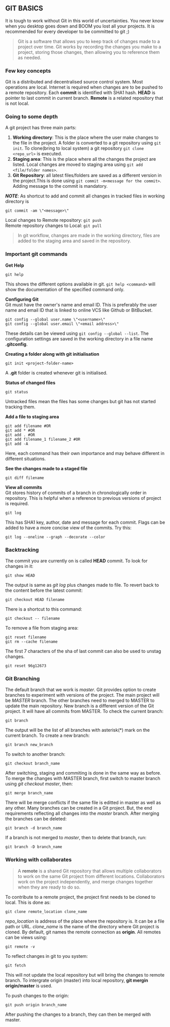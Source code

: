 ## GIT BASICS
It is tough to work without Git in this world of uncertainties. You never know when you
desktop goes down and BOOM you lost all your projects. It is recommended for every
developer to be committed to git ;)
>Git is a software that allows you to keep track of changes made to a project over time.
Git works by recording the changes you make to a project, storing those changes, then
allowing you to reference them as needed.

### Few key concepts
Git is a distributed and decentralised source control system. Most operations
are local. Internet is required when changes are to be pushed to a remote repository.
Each **commit** is identified with SHA1 hash. **HEAD** is pointer to last commit
in current branch. **Remote** is a related repository that is not local.

### Going to some depth
A git project has three main parts:
1. **Working directory**: This is the place where the user make changes to the
file in the project. A folder is converted to a git repository using ```git init```.
To clone(bring to local system) a git repository ```git clone <repo_url>``` is executed.
2. **Staging area**: This is the place where all the changes the project are
listed. Local changes are moved to staging area using ```git add <file/folder names>```.
3. **Git Repository**: all latest files/folders are saved as a different version in the
project.This is done using ```git commit -m<message for the commit>```. Adding message
to the commit is mandatory.

***NOTE***: As shortcut to add and commit all changes in tracked files in working
directory is
```shell
git commit -am \"<message>\"
```
Local changes to Remote repository: ```git push```  
Remote repository changes to Local: ```git pull```

>In git workflow, changes are made in the working directory, files are added to
the staging area and saved in the repository.

### Important git commands
**Get Help**  
```shell
git help
```
This shows the different options available in git. ```git help <command>``` will show the
documentation of the specified command only.  

**Configuring Git**  
Git must have the owner's name and email ID. This is preferably the user name and
email ID that is linked to online VCS like Github or BitBucket.
```shell
git config --global user.name \"<username>\"
git config --global user.email \"<email address>\"
```
These details can be viewed using ```git config --global --list```. The configuration
settings are saved in the working directory in a file name **.gitconfig**.

**Creating a folder along with git initialisation**  
```shell
git init <project-folder-name>
```
A **.git** folder is created whenever git is initialised.

**Status of changed files**  
```shell
git status
```
Untracked files mean the files has some changes but git has not started tracking them.

**Add a file to staging area**  
```shell
git add filename #OR
git add * #OR
git add . #OR
git add filename_1 filename_2 #OR
git add -A
```
Here, each command has their own importance and may behave different in
different situations.

**See the changes made to a staged file**  
```shell
git diff filename
```

**View all commits**  
Git stores history of commits of a branch in chronologically order in repository.
This is helpful when a reference to previous versions of project is required.
```shell
git log
```
This has SHA1 key, author, date and message for each commit. Flags can be added
to have a more concise view of the commits. Try this:
```shell
git log --oneline --graph --decorate --color
```

### Backtracking
The commit you are currently on is called __HEAD__ commit. To look for changes in it:
```git
git show HEAD
```
The output is same as _git log_ plus changes made to file.
To revert back to the content before the latest commit:
```git
git checkout HEAD filename
```
There is a shortcut to this command:
```git
git checkout -- filename
```
To remove a file from staging area:
```git
git reset filename
git rm --cache filename
```
The first 7 characters of the sha of last commit can also be used to unstag changes.
```git
git reset 96g12673
```

### Git Branching
The default branch that we work is _master_. Git provides option to create branches to experiment with versions of the project. The main project will be _MASTER_ branch. The other branches need to merged to MASTER to update the main repository. New branch is a different version of the Git project. It will have all commits from MASTER. To check the current branch:
```git
git branch
```
The output will be the list of all branches with asterisk(\*) mark on the current branch. To create a new branch:
```git
git branch new_branch
```
To switch to another branch:
```git
git checkout branch_name
```
After switching, staging and commiting is done in the same way as before. To merge the changes with MASTER branch, first switch to master branch using _git checkout master_, then:
```git
git merge branch_name
```
There will be merge conflicts if the same file is editted in master as well as any other.
Many branches can be created in a Git project. But, the end requirements reflecting all changes into the _master_ branch. After merging the branches can be deleted:
```git
git branch -d branch_name
```
If a branch is not merged to _master_, then to delete that branch, run:
```git
git branch -D branch_name
```

### Working with collaborates

>A __remote__ is a shared Git repository that allows multiple collaborators to work on the same Git project from different locations. Collaborators work on the project independently, and merge changes together when they are ready to do so.

To contribute to a remote project, the project first needs to be cloned to local. This is done as:
```git
git clone remote_location clone_name
```
_repo_location_ is address of the place where the repository is. It can be a file path or URL. _clone_name_ is the name of the directory where Git project is cloned. By default, git names the remote connection as __origin__. All remotes can be views using:
```git
git remote -v
```
To reflect changes in git to you system:
```git
git fetch
```
This will not update the local repository but will bring the changes to remote branch.
To intergrate origin (master) into local repository, __git mergin origin/master__ is used.

To push changes to the origin:
```git
git push origin branch_name
```
After pushing the changes to a branch, they can then be merged with master.
